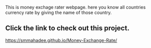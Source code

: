 This is money exchage rater webpage. here you know all countries currency rate by giving the name of those country.

## Click the link to check out this project. 
https://smmahadee.github.io/Money-Exchange-Rate/
